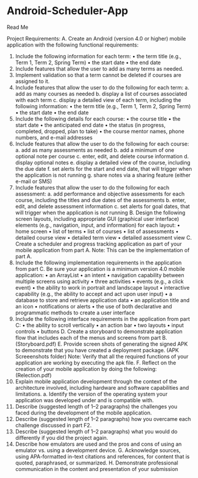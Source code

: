 # Android-Scheduler-App

Read Me

Project Requirements:
A. Create an Android (version 4.0 or higher) mobile application with the following 
functional requirements:
1. Include the following information for each term:
 • the term title (e.g., Term 1, Term 2, Spring Term)
 • the start date
 • the end date
2. Include features that allow the user to add as many terms as needed.
3. Implement validation so that a term cannot be deleted if courses are 
assigned to it.
4. Include features that allow the user to do the following for each term:
 a. add as many courses as needed
 b. display a list of courses associated with each term
 c. display a detailed view of each term, including the following 
information:
 • the term title (e.g., Term 1, Term 2, Spring Term)
 • the start date
 • the end date
5. Include the following details for each course:
 • the course title
 • the start date
 • the anticipated end date
 • the status (in progress, completed, dropped, plan to take)
 • the course mentor names, phone numbers, and e-mail addresses
6. Include features that allow the user to do the following for each 
course:
 a. add as many assessments as needed
 b. add a minimum of one optional note per course
 c. enter, edit, and delete course information
 d. display optional notes
 e. display a detailed view of the course, including the due date
 f. set alerts for the start and end date, that will trigger when the
application is not running
 g. share notes via a sharing feature (either e-mail or SMS)
7. Include features that allow the user to do the following for each 
assessment:
 a. add performance and objective assessments for each course, 
including the titles and due dates of the assessments
 b. enter, edit, and delete assessment information
 c. set alerts for goal dates, that will trigger when the application
is not running
B. Design the following screen layouts, including appropriate GUI (graphical user 
interface) elements (e.g., navigation, input, and information) for each layout:
• home screen
• list of terms
• list of courses
• list of assessments
• detailed course view
• detailed term view
• detailed assessment view
C. Create a scheduler and progress tracking application as part of your mobile 
application from part A.
Note: This can be the implementation of part A.
1. Include the following implementation requirements in the application from
part C. Be sure your application is a minimum version 4.0 mobile application:
 • an ArrayList
 • an intent
 • navigation capability between multiple screens using activity
 • three activities
 • events (e.g., a click event)
 • the ability to work in portrait and landscape layout
 • interactive capability (e.g., the ability to accept and act upon 
user input)
 • a database to store and retrieve application data
 • an application title and an icon
 • notifications or alerts
 • the use of both declarative and programmatic methods to create a 
user interface
2. Include the following interface requirements in the application from part
C:
 • the ability to scroll vertically
 • an action bar
 • two layouts
 • input controls
 • buttons
D. Create a storyboard to demonstrate application flow that includes each of the 
menus and screens from part B. (Storyboard.pdf)
E. Provide screen shots of generating the signed APK to demonstrate that you have 
created a deployment package. (APK Screeenshots folder)
Note: Verify that all the required functions of your application are working by 
executing the apk file.
F. Reflect on the creation of your mobile application by doing the following: 
(Relection.pdf)
1. Explain mobile application development through the context of the 
architecture involved, including hardware and software capabilities and limitations.
 a. Identify the version of the operating system your application was
developed under and is compatible with.
2. Describe (suggested length of 1–2 paragraphs) the challenges you faced 
during the development of the mobile application.
3. Describe (suggested length of 1–2 paragraphs) how you overcame each 
challenge discussed in part F2.
4. Describe (suggested length of 1–2 paragraphs) what you would do 
differently if you did the project again.
5. Describe how emulators are used and the pros and cons of using an 
emulator vs. using a development device.
G. Acknowledge sources, using APA-formatted in-text citations and references, for 
content that is quoted, paraphrased, or summarized.
H. Demonstrate professional communication in the content and presentation of your 
submission
